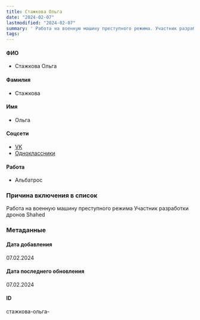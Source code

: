 ```yaml
---
title: Стажкова Ольга
date: "2024-02-07"
lastmodified: "2024-02-07"
summary: ' Работа на военную машину преступного режима. Участник разработки дронов Shahed'
tags: 
---
```

<!--# pp2-->
<!--## Фигурант-->
<!--### Личные данные-->
#### ФИО
- Стажкова Ольга
#### Фамилия
- Стажкова
#### Имя
- Ольга
#### Соцсети
- [VK](https://vk.com/id2894662)
- [Одноклассники](https://ok.ru/profile/138222385)
#### Работа
- Альбатрос
### Причина включения в список
Работа на военную машину преступного режима
Участник разработки дронов Shahed
### Метаданные
#### Дата добавления
07.02.2024
#### Дата последнего обновления
07.02.2024
#### ID
стажкова-ольга-
<!--## END;-->
